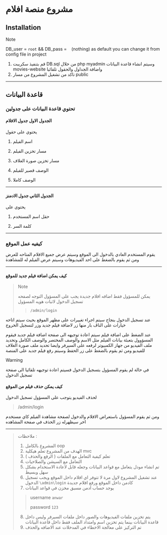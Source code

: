 # مشروع منصة افلام

## Installation 

> [!NOTE]
> DB_user = `root` && DB_pass = ` `  (nothing) as default you can change it from config file in project
>
 1. قم بتنفيذ سكريبت DB.sql من خلال php myadmin وسيتم انشاء قاعدة
    البيانات movies-website واضافة الجداول والحقول تلقائيا
2. تاكد من تشغيل المشروع من مسار public
___
## قاعدة البيانات
### تحتوي قاعدة البيانات على جدولين

####  الجدول الاول جدول الافلام
يحتوي على حقول

 1. اسم الفيلم

 2. مسار تخزين الفيلم


 3. مسار تخزين صورة الغلاف


 4. الوصف  قصير للفيلم

 5. الوصف كاملا
___
#### الجدول الثاني جدول الادمنز
يحتوي على 

 1. حقل اسم المستخدم

 2. كلمة السر

___
### كيفيه عمل الموقع
يقوم المستخدم العادي بالدخول الى الموقع وسيتم عرض جميع الافلام المتاحه للعرض
ومن ثم يقوم بالضغط على احد الفيديوهات وسيتم عرض الفيلم له للمشاهدة
___
#### كيف يمكن اضافة فيلم جديد للموقع
>> [!NOTE]
> يمكن للمسؤول فقط اضافه افلام جديدة
يجب على المسؤول التوجه لصفحه تسجيل الدخول لاثبات هويه المسؤول
>> `/admin/login`
> 
عند تسجيل الدخول بنجاح سيتم اجراء تغييرات على مظهر الموقع بحيث سيتم اتاحه خيارات على الناڤ بار
منها زر لاضافة  فيلم جديد  وزر لتسجيل الخروج 

عند الضغط على اضافة فيلم سيتم اعادة توجيهه الى صفحة اضافة فيلم جديد
فيقوم المسؤوول بتعبئة بيانات الفيلم مثل الاسم والوصف المختصر والوصف الكامل وتحديد ملف الفيديو من جهاز الكمبيوتر لرفعه على السيرفر وايضا تحديد ملف صورة الغلاف للفيديو 
ومن ثم يقوم بالضغط على زر الحفظ وسيتم رفع فيلم جديد على المنصة

> [!WARNING]
> في حالة لم يقوم المسؤول بتسجيل الدخول فسيتم اعادة توجيهه تلقائيا الى صفحة تسجيل الدخول
> 
#### كيف يمكن حذف فيلم من الموقع 
لحذف الفيديو يتوجب على المسؤول تسجيل الدخول  
>/admin/login
>
ومن ثم يقوم المسؤول باستعراض الافلام والدخول لصفحة مشاهدة الفيلم كاي مستخدم اخر 
سيظهرله  زر الحذف في صفحة المشاهده 
___

> ملاحظات :
>  1. المشروع بالكامل oop
> 2. الهدف من المشروع تعلم هيكلية mvc
> 3. تعلم كيفية التعامل مع الملفات ( الرفع والحذف )
> 4. التعامل مع السيشن والصلاحيات
> 5. تم انشاء مودل يتعامل مع قواعد البيانات وجعله قابل لاعادة الاستخدام بشكل سهل وبسيط
> 6. عند تشغيل المشروع لاول مرة لا تتوفر اي افلام داخل الموقع ويجب تسجيل الدخول  `\admin\login` كادمن داخل الموقع ورفع افلام جديدة
> 7. يوجد حساب ادمن مسبق مخزن في قواعد البيانات 
>> username `anwar`
>> 
>>  password `123`
> 8. يتم تخزين ملفات الفيديوهات والصور داخل ملفات السيرفر وليس داخل قاعدة البيانات بينما يتم تخزين اسم وامتداد الملف فقط داخل قاعدة البيانات
> 9. تم التركيز على معالجة الاخطاء في المدخلات عند الاضافه والحذف
